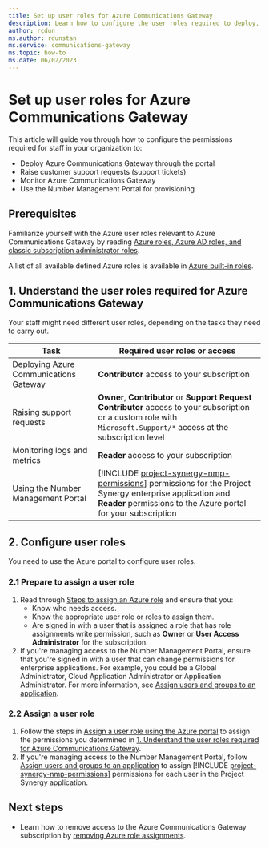 ```yaml
---
title: Set up user roles for Azure Communications Gateway
description: Learn how to configure the user roles required to deploy, manage and monitor your Azure Communications Gateway
author: rcdun
ms.author: rdunstan
ms.service: communications-gateway
ms.topic: how-to
ms.date: 06/02/2023
---
```


# Set up user roles for Azure Communications Gateway

This article will guide you through how to configure the permissions required for staff in your organization to:

- Deploy Azure Communications Gateway through the portal
- Raise customer support requests (support tickets)
- Monitor Azure Communications Gateway
- Use the Number Management Portal for provisioning

## Prerequisites

Familiarize yourself with the Azure user roles relevant to Azure Communications Gateway by reading [Azure roles, Azure AD roles, and classic subscription administrator roles](../role-based-access-control/rbac-and-directory-admin-roles.md).

A list of all available defined Azure roles is available in [Azure built-in roles](../role-based-access-control/built-in-roles.md).

## 1. Understand the user roles required for Azure Communications Gateway

Your staff might need different user roles, depending on the tasks they need to carry out.

|Task  | Required user roles or access |
|---------|---------|
| Deploying Azure Communications Gateway |**Contributor** access to your subscription|
| Raising support requests |**Owner**, **Contributor** or **Support Request Contributor** access to your subscription or a custom role with `Microsoft.Support/*` access at the subscription level|
|Monitoring logs and metrics | **Reader** access to your subscription|
|Using the Number Management Portal| [!INCLUDE [project-synergy-nmp-permissions](includes/communications-gateway-nmp-project-synergy-permissions.md)] permissions for the Project Synergy enterprise application and **Reader** permissions to the Azure portal for your subscription|

## 2. Configure user roles

You need to use the Azure portal to configure user roles.

### 2.1 Prepare to assign a user role

1. Read through [Steps to assign an Azure role](../role-based-access-control/role-assignments-steps.md) and ensure that you:
    - Know who needs access.
    - Know the appropriate user role or roles to assign them.
    - Are signed in with a user that is assigned a role that has role assignments write permission, such as **Owner** or **User Access Administrator** for the subscription.
1. If you're managing access to the Number Management Portal, ensure that you're signed in with a user that can change permissions for enterprise applications. For example, you could be a Global Administrator, Cloud Application Administrator or Application Administrator. For more information, see [Assign users and groups to an application](../active-directory/manage-apps/assign-user-or-group-access-portal.md).

### 2.2 Assign a user role

1. Follow the steps in [Assign a user role using the Azure portal](../role-based-access-control/role-assignments-portal.md) to assign the permissions you determined in [1. Understand the user roles required for Azure Communications Gateway](#1-understand-the-user-roles-required-for-azure-communications-gateway).
1. If you're managing access to the Number Management Portal, follow [Assign users and groups to an application](../active-directory/manage-apps/assign-user-or-group-access-portal.md) to assign [!INCLUDE [project-synergy-nmp-permissions](includes/communications-gateway-nmp-project-synergy-permissions.md)] permissions for each user in the Project Synergy application.

## Next steps

- Learn how to remove access to the Azure Communications Gateway subscription by [removing Azure role assignments](../role-based-access-control/role-assignments-remove.md).
